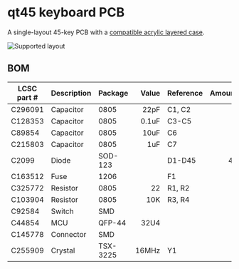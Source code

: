 # qt45 keyboard PCB

A single-layout 45-key PCB with a [compatible acrylic layered case](https://github.com/qtkb/qt45-case).

![Supported layout](https://i.imgur.com/ULTgfah.png)


## BOM

| LCSC part # | Description | Package  | Value | Reference | Amount |
|-------------|-------------|----------|------:|-----------|-------:|
| C296091     | Capacitor   | 0805     |  22pF | C1, C2    |      2 |
| C128353     | Capacitor   | 0805     | 0.1uF | C3-C5     |      3 |
| C89854      | Capacitor   | 0805     |  10uF | C6        |      1 |
| C215803     | Capacitor   | 0805     |   1uF | C7        |      1 |
| C2099       | Diode       | SOD-123  |       | D1-D45    |     45 |
| C163512     | Fuse        | 1206     |       | F1        |      1 |
| C325772     | Resistor    | 0805     |    22 | R1, R2    |      2 |
| C103904     | Resistor    | 0805     |   10K | R3, R4    |      2 |
| C92584      | Switch      | SMD      |       |           |      1 |
| C44854      | MCU         | QFP-44   |  32U4 |           |      1 |
| C145778     | Connector   | SMD      |       |           |      1 |
| C255909     | Crystal     | TSX-3225 | 16MHz | Y1        |      1 |